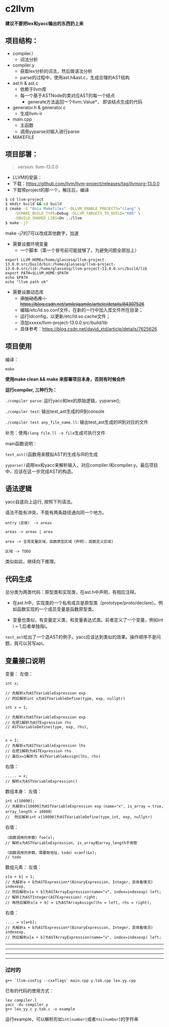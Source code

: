 # c2llvm

__建议不要把lex和yacc输出的东西扔上来__

## 项目结构：
- compiler.l
  - 词法分析
- compiler.y
  - 获取lex分析的词法，然后做语法分析
  - parse的过程中，使用ast.h&ast.c，生成合理的AST结构
- ast.h & ast.c
  - 依赖于llvm库
  - 每一个基于ASTNode的类对应AST的每一个结点
    - generate方法返回一个llvm::Value*， 即该结点生成的代码
- generator.h & generator.c
  - 生成llvm-ir
- main.cpp
  - 主函数
  - 调用yyparse对输入进行parse
- MAKEFILE

## 项目部署：
> version: llvm-13.0.0

- LLVM的安装：
- 下载：https://github.com/llvm/llvm-project/releases/tag/llvmorg-13.0.0
- 下载带project的那一个，解压后，编译
```sh
$ cd llvm-project
$ mkdir build && cd build
$ cmake -G "Unix Makefiles" -DLLVM_ENABLE_PROJECTS="clang" \
    -DCMAKE_BUILD_TYPE=Debug -DLLVM_TARGETS_TO_BUILD="X86" \
    -DBUILD_SHARED_LIBS=On ../llvm
$ make -j7
```
make -j7的7可以改成其他数字，加速
- 需要设置环境变量
  - 一个脚本（第一个冒号前可能就够了，为避免问题全部加上）
``` 
export LLVM_HOME=/home/glassesq/llvm-project-13.0.0.src/build/bin:/home/glassesq/llvm-project-13.0.0.src/lib:/home/glassesq/llvm-project-13.0.0.src/build/lib
export PATH=$LLVM_HOME:$PATH
echo $PATH
echo "llvm path ok"
```
- 需要设置动态库
  - ~~添加动态库： https://blog.csdn.net/smilejiasmile/article/details/84307526~~
  - 编辑/etc/ld.so.conf文件，在新的一行中加入库文件所在目录；
  - 运行ldconfig，以更新/etc/ld.so.cache文件；
  - 添加xxxxx/llvm-project-13.0.0.src/build/lib
  - 具体参考：https://blog.csdn.net/david_xtd/article/details/7625626



## 项目使用
编译：
```
make
```

__使用make clean && make 来部署项目本身，否则有时候会炸__

__运行compiler, 三种行为：__

`./compiler parse`: 运行yacc和lex的原始逻辑，yyparse();

`./compiler test`: 输出test_ast生成的IR到console

`./compiler test any_file_name.ll`: 输出test_ast生成的IR到对应的文件

补充：使用`clang file.ll -o file`生成可执行文件

main函数说明：

`test_ast()`函数用来模拟AST的生成与IR的生成

`yyparse()`调用lex和yacc来解析输入，对应compiler.l和compiler.y。最后项目中，应该在这一步完成AST的构造。

## 语法逻辑

yacc自底向上运行, 按照下列语法。

语法不能有冲突，不能有两条路径通向同一个地方。

```
entry（总体） -> areas

areas -> areas | area

area -> 全局变量区域，函数原型区域（声明），函数定义区域)

区域 -> TODO
```

类似如此，继续向下推理。


## 代码生成

总分类为两类代码：原型类和实现类，在ast.h中声明，有相应注释。

- 在ast.h中，实现类的一个私有成员是原型类（prototype/proto/declare）。例如函数实现的一个成员变量是函数原型类。

- 变量也类似，有变量定义类，和变量表达式类。前者定义了一个变量，例如int i = 1;后者单独指i。

`test_ast`给出了一个造AST的例子。yacc应该达到类似的效果。操作顺序不是问题，我可以另写api。

## 变量接口说明

变量：
左值：
```
int x;

// 先解析x为ASTVariableExpression exp
// 然后解析int x为ASTVariableDefine(type, exp, nullptr)

int x = 1;                       

// 先解析x为ASTVariableExpression exp
// 在把1解析为ASTExpression rhs
// ASTVariableDefine(type, exp, rhs), 


x = 1;                       
// 先解析x为ASTVariableExpression lhs
// 在把1解析为ASTExpression rhs
// 最后x=1解析为 ASTVariableAssign(lhs, rhs)
```
右值：
```
..... = x;                       
// 解析x为ASTVariableExpression()
```

数组本身：
左值：
```
int x[10000];    
// 先解析x[10000]为ASTVariableExpression exp（name="x", is_array = true, array_length = 10000）
//  然后解析int x[10000]为ASTVariableDefine(type_int, exp, nullptr)
 ```

右值：
```
（函数调用的参数）foo(x);
// 解析x为ASTVariableExpression, is_array和array_length不用管

（函数调用的参数，需要取地址，todo）scanf(&x); 
// todo
```

数组元素：
左值：
```
x[a + b] = 1; 
// 先解析a + b为ASTExpression*(BinaryExpression, Integer，具体看情况) indexexp,
// 然后解析x[a + b]为ASTArrayExpression(name="x", index=indexexp) left;
// 解析1为ASTInteger(ASTExpression) right;
// 再然后解析x[a + b] = 1为ASTArrayAssign(lhs = left, rhs = right); 
```

右值：
```
.... = x[a+b];
// 先解析a + b为ASTExpression*(BinaryExpression, Integer，具体看情况) indexexp,
// 然后解析x[a + b]为ASTArrayExpression(name="x", index=indexexp) left;
```

---
---
---
---
###  过时的

```
g++ `llvm-config --cxxflags` main.cpp y.tab.cpp lex.yy.cpp
```

已有的代码的使用方式：
```
lex compiler.l
yacc -dv compiler.y
g++ lex.yy.c y.tab.c -o example
```
运行example，可以解析形如`int[number]`或者`tni[number]`的字符串

